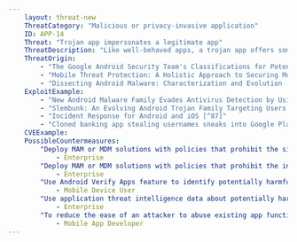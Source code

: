 ```yaml
---
    layout: threat-new
    ThreatCategory: "Malicious or privacy-invasive application"
    ID: APP-14
    Threat: "Trojan app impersonates a legitimate app"
    ThreatDescription: "Like well-behaved apps, a trojan app offers some functionality to the user, though a trojan also includes hidden functionality that is malicious or otherwise undesirable. One technique for deploying trojan functionality is to obtain the install packages for a legitimate app, decompile/disassemble it, introduce the trojan, and then generate a new install package. The app will appear to a user to be the legitimate app. Distribution of trojans is commonly achieved by submission to open 3rd party app stores or social engineering attacks claiming to offer users the app with incentives (lower cost, free, extras unlocked, etc.)."
    ThreatOrigin:
        - "The Google Android Security Team's Classifications for Potentially Harmful Applications [^83]"
        - "Mobile Threat Protection: A Holistic Approach to Securing Mobile Data and Devices [^61]"
        - "Dissecting Android Malware: Characterization and Evolution [^85]"
    ExploitExample:
        - "New Android Malware Family Evades Antivirus Detection by Using Popular Ad Libraries [^86]"
        - "Slembunk: An Evolving Android Trojan Family Targeting Users of Worldwide Banking Apps [^84]"
        - "Incident Response for Android and iOS [^87]"
        - "Cloned banking app stealing usernames sneaks into Google Play [^88]"
    CVEExample:
    PossibleCountermeasures:
        "Deploy MAM or MDM solutions with policies that prohibit the sideloading of apps, which may bypass security checks on the app.":
            - Enterprise
        "Deploy MAM or MDM solutions with policies that prohibit the installation of apps from 3rd party (unofficial) app stores.":
            - Enterprise
        "Use Android Verify Apps feature to identify potentially harmful apps.":
            - Mobile Device User
        "Use application threat intelligence data about potentially harmful apps installed on COPE or BYOD devices":
            - Enterprise
        "To reduce the ease of an attacker to abuse existing app functionality, only request access to the minimal set of shared data stores (e.g., contacts, calendar), OS services (e.g. location services), and device sensors (e.g. camera, microphone) necessary for the app to provide functionality.":
            - Mobile App Developer
---
```

